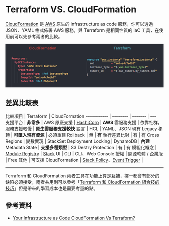 # Terraform VS. CloudFormation

[CloudFormation](https://aws.amazon.com/tw/cloudformation/) 是 [AWS][aws] 原生的 infrastructure as code 服務，你可以透過 JSON、YAML 格式佈署 AWS 服務，與 Terraform 是相同性質的 IaC 工具，在使用前可以先參考兩者的比較。

![terraform-cloudformation-comparison](../assets/img/terraform-cloudformation-comparison.png)

## 差異比較表

比較項目 | Terraform | CloudFormation
----------- | -------- | ------- | ---  
支援平台 | **非常多** | AWS 
原廠支援 | [HashiCorp][hashicorp] | **AWS** 
雲服務支援 | 依靠社群，服務支援較慢 | **原生雲服務支援較快**
語言 | HCL | YAML、JSON 
現有 Legacy 移轉  | **可匯入現有資源** | 必須重建 
Rollback | 無 | **有**
執行差異比對 | 有 | 有 
Cross Regions | 變數實現 | StackSet 
Deployment Locking | DynamoDB | **內建**
Metadata State | **支援多種類型** | S3
Destry Protection | 有 | 有
模組化概念 | [Module Registry][terraform-registry] | [Stack][cloudformation-stacks]
UI | CLI | CLI、Web Console
授權 | 開源軟體 / 企業版 | Free
其他 | 可支援 CloudFormation | [Stack Policy][cloudformation-stackpolicy]、[Event Trigger][cloudformation-event-trigger] |

---

Terraform 和 CloudFormation 兩者工具在功能上算是互補，擇一都會有部分的缺陷必須接受，兩者共用則可以參考「[Terraform 和 CloudFormation 組合技的技巧][terraform-and-cloudformation]」但是帶來的學習成本也是需要考量的點。


## 參考資料

- [Your Infrastructure as Code CloudFormation Vs Terraform?](https://hackernoon.com/your-infrastructure-as-code-cloudformation-vs-terraform-34ec5fb5f044)



[aws]: (https://aws.amazon.com/tw/)

[hashicorp]: (https://www.hashicorp.com/)
[terraform-registry]: (https://registry.terraform.io)

[cloudformation-stacks]: (https://docs.aws.amazon.com/AWSCloudFormation/latest/UserGuide/stacks.html)
[cloudformation-stackpolicy]: (https://docs.aws.amazon.com/AWSCloudFormation/latest/UserGuide/protect-stack-resources.html)
[cloudformation-event-trigger]: (https://docs.aws.amazon.com/AWSCloudFormation/latest/UserGuide/aws-resource-events-rule.html)

[terraform-and-cloudformation]: (https://shazi.info/terraform-%e5%92%8c-cloudformation-%e7%b5%84%e5%90%88%e6%8a%80%e7%9a%84%e6%8a%80%e5%b7%a7/)